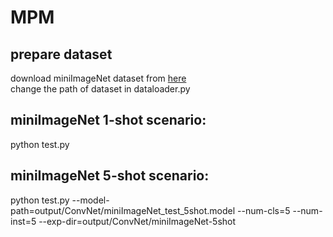 # MPM

## prepare dataset
download miniImageNet dataset from [here](https://mega.nz/#!rx0wGQyS!96sFlAr6yyv-9QQPCm5OBFbOm4XSD0t-HlmGaT5GaiE) <br>
change the path of dataset in dataloader.py

## miniImageNet 1-shot scenario: <br>
  python test.py

## miniImageNet 5-shot scenario: <br>
  python test.py --model-path=output/ConvNet/miniImageNet_test_5shot.model --num-cls=5 --num-inst=5 --exp-dir=output/ConvNet/miniImageNet-5shot
